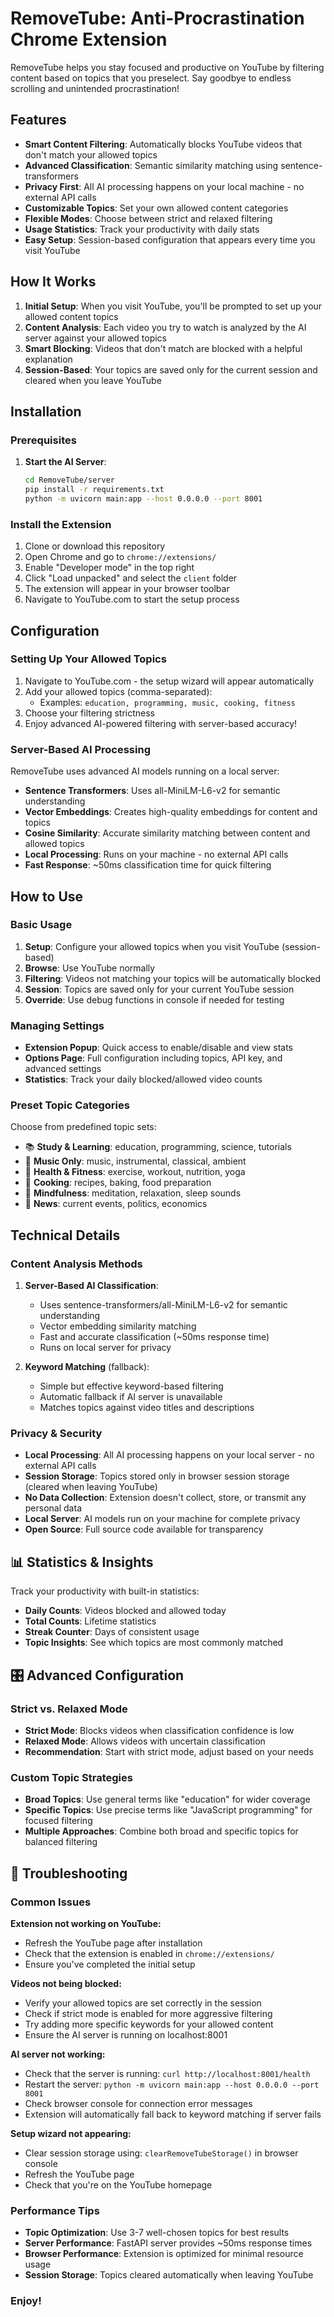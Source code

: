# RemoveTube: Anti-Procrastination Chrome Extension

RemoveTube helps you stay focused and productive on YouTube by filtering content based on topics that you preselect. Say goodbye to endless scrolling and unintended procrastination!

## Features

- **Smart Content Filtering**: Automatically blocks YouTube videos that don't match your allowed topics
- **Advanced Classification**: Semantic similarity matching using sentence-transformers
- **Privacy First**: All AI processing happens on your local machine - no external API calls
- **Customizable Topics**: Set your own allowed content categories
- **Flexible Modes**: Choose between strict and relaxed filtering
- **Usage Statistics**: Track your productivity with daily stats
- **Easy Setup**: Session-based configuration that appears every time you visit YouTube

## How It Works

1. **Initial Setup**: When you visit YouTube, you'll be prompted to set up your allowed content topics
2. **Content Analysis**: Each video you try to watch is analyzed by the AI server against your allowed topics
3. **Smart Blocking**: Videos that don't match are blocked with a helpful explanation
4. **Session-Based**: Your topics are saved only for the current session and cleared when you leave YouTube

## Installation

### Prerequisites

1. **Start the AI Server**: 
   ```bash
   cd RemoveTube/server
   pip install -r requirements.txt
   python -m uvicorn main:app --host 0.0.0.0 --port 8001
   ```

### Install the Extension

1. Clone or download this repository
2. Open Chrome and go to `chrome://extensions/`
3. Enable "Developer mode" in the top right
4. Click "Load unpacked" and select the `client` folder
5. The extension will appear in your browser toolbar
6. Navigate to YouTube.com to start the setup process

## Configuration

### Setting Up Your Allowed Topics

1. Navigate to YouTube.com - the setup wizard will appear automatically
2. Add your allowed topics (comma-separated):
   - Examples: `education, programming, music, cooking, fitness`
3. Choose your filtering strictness
4. Enjoy advanced AI-powered filtering with server-based accuracy!

### Server-Based AI Processing

RemoveTube uses advanced AI models running on a local server:

- **Sentence Transformers**: Uses all-MiniLM-L6-v2 for semantic understanding
- **Vector Embeddings**: Creates high-quality embeddings for content and topics
- **Cosine Similarity**: Accurate similarity matching between content and allowed topics
- **Local Processing**: Runs on your machine - no external API calls
- **Fast Response**: ~50ms classification time for quick filtering

## How to Use

### Basic Usage

1. **Setup**: Configure your allowed topics when you visit YouTube (session-based)
2. **Browse**: Use YouTube normally
3. **Filtering**: Videos not matching your topics will be automatically blocked
4. **Session**: Topics are saved only for your current YouTube session
5. **Override**: Use debug functions in console if needed for testing

### Managing Settings

- **Extension Popup**: Quick access to enable/disable and view stats
- **Options Page**: Full configuration including topics, API key, and advanced settings
- **Statistics**: Track your daily blocked/allowed video counts

### Preset Topic Categories

Choose from predefined topic sets:

- 📚 **Study & Learning**: education, programming, science, tutorials
- 🎵 **Music Only**: music, instrumental, classical, ambient
- 💪 **Health & Fitness**: exercise, workout, nutrition, yoga
- 🍳 **Cooking**: recipes, baking, food preparation
- 🧘 **Mindfulness**: meditation, relaxation, sleep sounds
- 📰 **News**: current events, politics, economics

## Technical Details

### Content Analysis Methods

1. **Server-Based AI Classification**:
   - Uses sentence-transformers/all-MiniLM-L6-v2 for semantic understanding
   - Vector embedding similarity matching
   - Fast and accurate classification (~50ms response time)
   - Runs on local server for privacy

2. **Keyword Matching** (fallback):
   - Simple but effective keyword-based filtering
   - Automatic fallback if AI server is unavailable
   - Matches topics against video titles and descriptions

### Privacy & Security

- **Local Processing**: All AI processing happens on your local server - no external API calls
- **Session Storage**: Topics stored only in browser session storage (cleared when leaving YouTube)
- **No Data Collection**: Extension doesn't collect, store, or transmit any personal data
- **Local Server**: AI models run on your machine for complete privacy
- **Open Source**: Full source code available for transparency

## 📊 Statistics & Insights

Track your productivity with built-in statistics:

- **Daily Counts**: Videos blocked and allowed today
- **Total Counts**: Lifetime statistics
- **Streak Counter**: Days of consistent usage
- **Topic Insights**: See which topics are most commonly matched

## 🎛️ Advanced Configuration

### Strict vs. Relaxed Mode

- **Strict Mode**: Blocks videos when classification confidence is low
- **Relaxed Mode**: Allows videos with uncertain classification
- **Recommendation**: Start with strict mode, adjust based on your needs

### Custom Topic Strategies

- **Broad Topics**: Use general terms like "education" for wider coverage
- **Specific Topics**: Use precise terms like "JavaScript programming" for focused filtering
- **Multiple Approaches**: Combine both broad and specific topics for balanced filtering

## 🐛 Troubleshooting

### Common Issues

**Extension not working on YouTube:**
- Refresh the YouTube page after installation
- Check that the extension is enabled in `chrome://extensions/`
- Ensure you've completed the initial setup

**Videos not being blocked:**
- Verify your allowed topics are set correctly in the session
- Check if strict mode is enabled for more aggressive filtering
- Try adding more specific keywords for your allowed content
- Ensure the AI server is running on localhost:8001

**AI server not working:**
- Check that the server is running: `curl http://localhost:8001/health`
- Restart the server: `python -m uvicorn main:app --host 0.0.0.0 --port 8001`
- Check browser console for connection error messages
- Extension will automatically fall back to keyword matching if server fails

**Setup wizard not appearing:**
- Clear session storage using: `clearRemoveTubeStorage()` in browser console
- Refresh the YouTube page
- Check that you're on the YouTube homepage

### Performance Tips

- **Topic Optimization**: Use 3-7 well-chosen topics for best results
- **Server Performance**: FastAPI server provides ~50ms response times
- **Browser Performance**: Extension is optimized for minimal resource usage
- **Session Storage**: Topics cleared automatically when leaving YouTube


### Enjoy!
